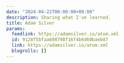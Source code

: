 ```yaml
---
date: "2024-04-22T00:00:00+00:00"
description: Sharing what I've learned.
title: Adam Silver
params:
  feedlink: https://adamsilver.io/atom.xml
  id: 9128f5bfaa608798f16f4b6d60baeb87
  link: https://adamsilver.io/atom.xml
  blogrolls: []
---
```

